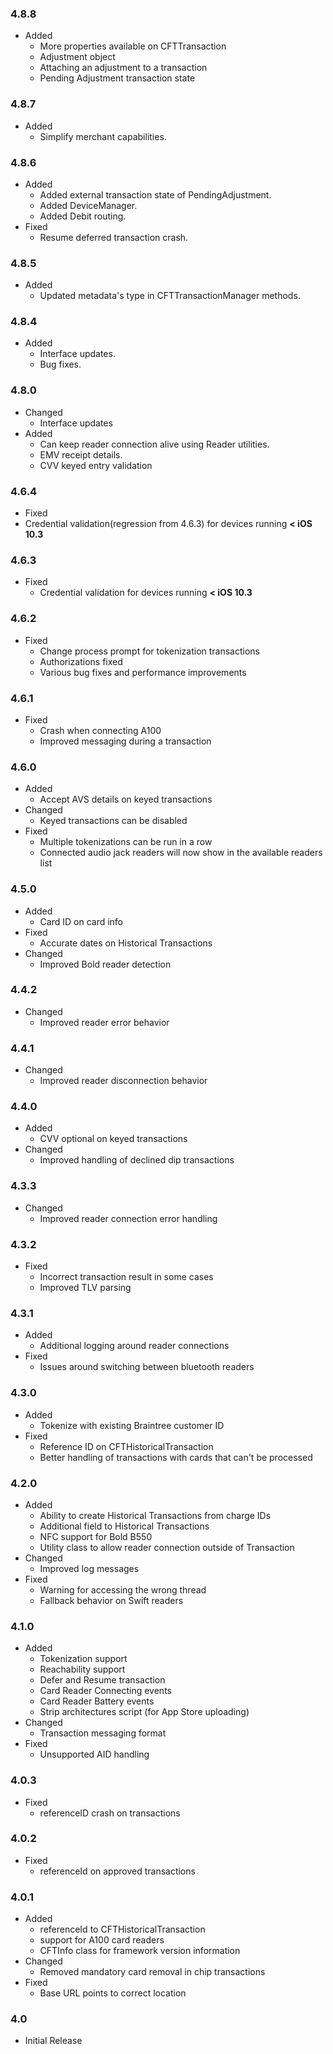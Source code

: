 ### 4.8.8
  * Added
    * More properties available on CFTTransaction
    * Adjustment object
    * Attaching an adjustment to a transaction
    * Pending Adjustment transaction state

### 4.8.7
  * Added
    * Simplify merchant capabilities.

### 4.8.6
 * Added
    * Added external transaction state of PendingAdjustment.
    * Added DeviceManager.
    * Added Debit routing.
 * Fixed
      * Resume deferred transaction crash.

### 4.8.5
 * Added
    * Updated metadata's type in CFTTransactionManager methods.

### 4.8.4
 * Added
    * Interface updates.
    * Bug fixes.

### 4.8.0
 * Changed
     * Interface updates
 * Added
     * Can keep reader connection alive using Reader utilities.
     * EMV receipt details.
     * CVV keyed entry validation

### 4.6.4
* Fixed
* Credential validation(regression from 4.6.3) for devices running  **< iOS 10.3**

### 4.6.3
* Fixed
  * Credential validation for devices running  **< iOS 10.3**

### 4.6.2
* Fixed
  * Change process prompt for tokenization transactions
  * Authorizations fixed
  * Various bug fixes and performance improvements

### 4.6.1
* Fixed
  * Crash when connecting A100
  * Improved messaging during a transaction

### 4.6.0
* Added
  * Accept AVS details on keyed transactions
* Changed
  * Keyed transactions can be disabled
* Fixed
  * Multiple tokenizations can be run in a row
  * Connected audio jack readers will now show in the available readers list

### 4.5.0
* Added
  * Card ID on card info
* Fixed
  * Accurate dates on Historical Transactions
* Changed
  * Improved Bold reader detection

### 4.4.2
* Changed
    * Improved reader error behavior

### 4.4.1
* Changed
  * Improved reader disconnection behavior

### 4.4.0
* Added
  * CVV optional on keyed transactions
* Changed
  * Improved handling of declined dip transactions

### 4.3.3
* Changed
  * Improved reader connection error handling

### 4.3.2
* Fixed
  * Incorrect transaction result in some cases
  * Improved TLV parsing

### 4.3.1
* Added
  * Additional logging around reader connections
* Fixed
  * Issues around switching between bluetooth readers

### 4.3.0
* Added
  * Tokenize with existing Braintree customer ID
* Fixed
  * Reference ID on CFTHistoricalTransaction
  * Better handling of transactions with cards that can't be processed

### 4.2.0
* Added
  * Ability to create Historical Transactions from charge IDs
  * Additional field to Historical Transactions
  * NFC support for Bold B550
  * Utility class to allow reader connection outside of Transaction
* Changed
  * Improved log messages
* Fixed
  * Warning for accessing the wrong thread
  * Fallback behavior on Swift readers

### 4.1.0
* Added
  * Tokenization support
  * Reachability support
  * Defer and Resume transaction
  * Card Reader Connecting events
  * Card Reader Battery events
  * Strip architectures script (for App Store uploading)
* Changed
  * Transaction messaging format
* Fixed
  * Unsupported AID handling

### 4.0.3
* Fixed
  * referenceID crash on transactions

### 4.0.2
* Fixed
  * referenceId on approved transactions

### 4.0.1
* Added
  * referenceId to CFTHistoricalTransaction
  * support for A100 card readers
  * CFTInfo class for framework version information
* Changed
  * Removed mandatory card removal in chip transactions
* Fixed
  * Base URL points to correct location

### 4.0
* Initial Release
